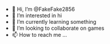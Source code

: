 - 👋 Hi, I’m @FakeFake2856
- 👀 I’m interested in hi
- 🌱 I’m currently learning something
- 💞️ I’m looking to collaborate on games
- 📫 How to reach me ...

<!---
FakeFake2856/FakeFake2856 is a ✨ special ✨ repository because its `README.md` (this file) appears on your GitHub profile.
You can click the Preview link to take a look at your changes.
--->
